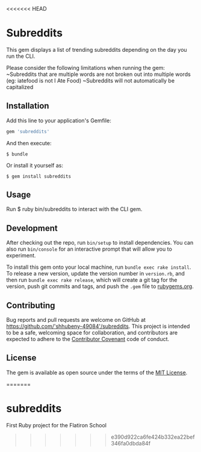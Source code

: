 <<<<<<< HEAD
# Subreddits

This gem displays a list of trending subreddits depending on the day you run the CLI.

Please consider the following limitations when running the gem:
~Subreddits that are multiple words are not broken out into multiple words (eg: iatefood is not I Ate Food)
~Subreddits will not automatically be capitalized


## Installation

Add this line to your application's Gemfile:

```ruby
gem 'subreddits'
```

And then execute:

    $ bundle

Or install it yourself as:

    $ gem install subreddits

## Usage

Run $ ruby bin/subreddits to interact with the CLI gem.

## Development

After checking out the repo, run `bin/setup` to install dependencies. You can also run `bin/console` for an interactive prompt that will allow you to experiment.

To install this gem onto your local machine, run `bundle exec rake install`. To release a new version, update the version number in `version.rb`, and then run `bundle exec rake release`, which will create a git tag for the version, push git commits and tags, and push the `.gem` file to [rubygems.org](https://rubygems.org).

## Contributing

Bug reports and pull requests are welcome on GitHub at https://github.com/'shhubeny-49084'/subreddits. This project is intended to be a safe, welcoming space for collaboration, and contributors are expected to adhere to the [Contributor Covenant](http://contributor-covenant.org) code of conduct.


## License

The gem is available as open source under the terms of the [MIT License](http://opensource.org/licenses/MIT).

=======
# subreddits
First Ruby project for the Flatiron School
>>>>>>> e390d922ca6fe424b332ea22bef346fa0dbda84f
